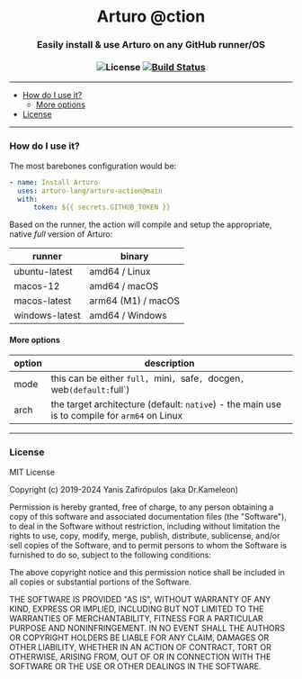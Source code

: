 <div align="center">

<h1>Arturo @ction</h1> 

### Easily install & use Arturo on any GitHub runner/OS<br><br>![License](https://img.shields.io/github/license/arturo-lang/arturo-action?style=for-the-badge) [![Build Status](https://img.shields.io/github/actions/workflow/status/arturo-lang/arturo-action/test.yml?branch=main&style=for-the-badge)](https://github.com/arturo-lang/arturo-action/actions) 
</div>

---
 
<!--ts-->
   * [How do I use it?](#how-do-i-use-it)
      * [More options](#more-options)
   * [License](#license)
<!--te-->

---

### How do I use it?

The most barebones configuration would be:

```yaml
- name: Install Arturo
  uses: arturo-lang/arturo-action@main
  with: 
      token: ${{ secrets.GITHUB_TOKEN }}
```

Based on the runner, the action will compile and setup the appropriate, native *full* version of Arturo:

| runner | binary |
|--------|--------|
| ubuntu-latest | amd64 / Linux |
| macos-12 | amd64 / macOS |
| macos-latest | arm64 (M1) / macOS |
| windows-latest | amd64 / Windows |

#### More options

| option | description |
|--------|-------------|
| mode   | this can be either `full, `mini`, `safe`, `docgen`, `web` (default: `full`) |
| arch   | the target architecture (default: `native`) - the main use is to compile for `arm64` on Linux |

------

### License

MIT License

Copyright (c) 2019-2024 Yanis Zafirópulos (aka Dr.Kameleon)

Permission is hereby granted, free of charge, to any person obtaining a copy
of this software and associated documentation files (the "Software"), to deal
in the Software without restriction, including without limitation the rights
to use, copy, modify, merge, publish, distribute, sublicense, and/or sell
copies of the Software, and to permit persons to whom the Software is
furnished to do so, subject to the following conditions:

The above copyright notice and this permission notice shall be included in all
copies or substantial portions of the Software.

THE SOFTWARE IS PROVIDED "AS IS", WITHOUT WARRANTY OF ANY KIND, EXPRESS OR
IMPLIED, INCLUDING BUT NOT LIMITED TO THE WARRANTIES OF MERCHANTABILITY,
FITNESS FOR A PARTICULAR PURPOSE AND NONINFRINGEMENT. IN NO EVENT SHALL THE
AUTHORS OR COPYRIGHT HOLDERS BE LIABLE FOR ANY CLAIM, DAMAGES OR OTHER
LIABILITY, WHETHER IN AN ACTION OF CONTRACT, TORT OR OTHERWISE, ARISING FROM,
OUT OF OR IN CONNECTION WITH THE SOFTWARE OR THE USE OR OTHER DEALINGS IN THE
SOFTWARE.
